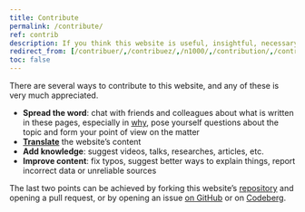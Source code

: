 ```yaml
---
title: Contribute
permalink: /contribute/
ref: contrib
description: If you think this website is useful, insightful, necessary and/or important, you should consider contributing to make it even better!
redirect_from: [/contribuer/,/contribuez/,/n1000/,/contribution/,/contribution-guide/,/contrib/,/l1000/,/l-1000/,/level-1000/,/level1000/]
toc: false
---
```

There are several ways to contribute to this website, and any of these is very much appreciated.

- **Spread the word**: chat with friends and colleagues about what is written in these pages, especially in [why](/why 'Why'), pose yourself questions about the topic and form your point of view on the matter
- [**Translate**](/l10n 'Localization page') the website’s content
- **Add knowledge**: suggest videos, talks, researches, articles, etc.
- **Improve content**: fix typos, suggest better ways to explain things, report incorrect data or unreliable sources

The last two points can be achieved by forking this website’s [repository](https://codeberg.org/tommi/quitsocialmedia.club 'quitsocialmedia.club source code on GitHub') and opening a pull request, or by opening an issue [on GitHub](https://github.com/xplosionmind/quitsocialmedia.club/issues 'quitsocialmedia.club repository issues on GitHub') or on [Codeberg](https://codeberg.org/tommi/quitsocialmedia.club/issues 'Issues for quitsocialmedia.club repository on Codeberg').
